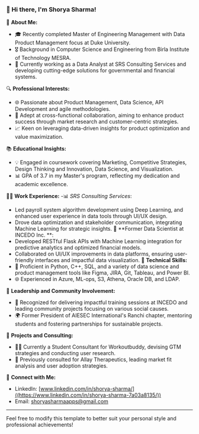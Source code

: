
<!--
**shorya-sharma1/shorya-sharma1** is a ✨ _special_ ✨ repository because its `README.md` (this file) appears on your GitHub profile.

Here are some ideas to get you started:

- 🔭 I’m currently working on ...
- 🌱 I’m currently learning ...
- 👯 I’m looking to collaborate on ...
- 🤔 I’m looking for help with ...
- 💬 Ask me about ...
- 📫 How to reach me: ...
- 😄 Pronouns: ...
- ⚡ Fun fact: ...
-->

### 👋 Hi there, I'm Shorya Sharma!

🌟 **About Me:**
- 🎓 Recently completed Master of Engineering Management with Data Product Management focus at Duke University.
- 🎖️ Background in Computer Science and Engineering from Birla Institute of Technology MESRA.
- 💼 Currently working as a Data Analyst at SRS Consulting Services and developing cutting-edge solutions for governmental and financial systems.

🔍 **Professional Interests:**
- 🌐 Passionate about Product Management, Data Science, API Development and agile methodologies.
- 🤝 Adept at cross-functional collaboration, aiming to enhance product success through market research and customer-centric strategies.
- 📈 Keen on leveraging data-driven insights for product optimization and value maximization.

📚 **Educational Insights:**
- 💡 Engaged in coursework covering Marketing, Competitive Strategies, Design Thinking and Innovation, Data Science, and Visualization.
- 📊 GPA of 3.7 in my Master's program, reflecting my dedication and academic excellence.

👨‍💻 **Work Experience:**
-📊 *SRS Consulting Services*:
- Led payroll system algorithm development using Deep Learning, and enhanced user experience in data tools through UI/UX design.
- Drove data optimization and stakeholder communication, integrating Machine Learning for strategic insights.
🚀 **Former Data Scientist at INCEDO Inc. **:
- Developed RESTful Flask APIs with Machine Learning integration for predictive analytics and optimized financial models.
- Collaborated on UI/UX improvements in data platforms, ensuring user-friendly interfaces and impactful data visualization.
🔧 **Technical Skills:**
- 🐍 Proficient in Python, C++, SQL, and a variety of data science and product management tools like Figma, JIRA, Git, Tableau, and Power BI.
- 🌐 Experienced in Azure, ML-ops, S3, Athena, Oracle DB, and LDAP.

🚀 **Leadership and Community Involvement:**
- 🌟 Recognized for delivering impactful training sessions at INCEDO and leading community projects focusing on various social causes.
- 🌍 Former President of AIESEC International's Ranchi chapter, mentoring students and fostering partnerships for sustainable projects.

📝 **Projects and Consulting:**
- 🏋️‍♂️ Currently a Student Consultant for Workoutbuddy, devising GTM strategies and conducting user research.
- 💊 Previously consulted for Allay Therapeutics, leading market fit analysis and user adoption strategies.

🔗 **Connect with Me:**
- LinkedIn: [www.linkedin.com/in/shorya-sharma/]((https://www.linkedin.com/in/shorya-sharma-7a03a8135/))
- Email: shoryasharmaapps@gmail.com

---

Feel free to modify this template to better suit your personal style and professional achievements!
